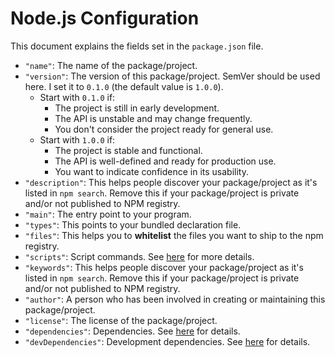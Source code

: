 # Node.js Configuration

This document explains the fields set in the `package.json` file.

- `"name"`: The name of the package/project.
- `"version"`: The version of this package/project.
  SemVer should be used here.
  I set it to `0.1.0` (the default value is `1.0.0`).
  - Start with `0.1.0` if:
    - The project is still in early development.
    - The API is unstable and may change frequently.
    - You don't consider the project ready for general use.
  - Start with `1.0.0` if:
    - The project is stable and functional.
    - The API is well-defined and ready for production use.
    - You want to indicate confidence in its usability.
- `"description"`: This helps people discover your package/project as
  it's listed in `npm search`.
  Remove this if your package/project is private and/or not published to NPM registry.
- `"main"`: The entry point to your program.
- `"types"`: This points to your bundled declaration file.
- `"files"`: This helps you to **whitelist** the files you want to
  ship to the npm registry.
- `"scripts"`: Script commands. See [here](../README.md) for more details.
- `"keywords"`: This helps people discover your package/project as
  it's listed in `npm search`.
  Remove this if your package/project is private and/or not published to NPM registry.
- `"author"`: A person who has been involved in creating or maintaining this package/project.
- `"license"`: The license of the package/project.
- `"dependencies"`: Dependencies. See [here](./DEPENDENCIES.md) for details.
- `"devDependencies"`: Development dependencies.
  See [here](./DEPENDENCIES.md) for details.
